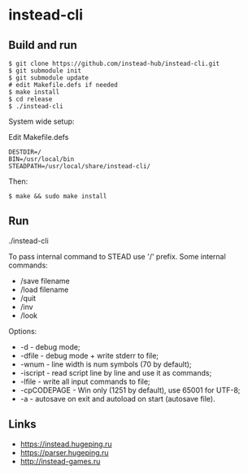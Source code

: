 # instead-cli

## Build and run

```
$ git clone https://github.com/instead-hub/instead-cli.git
$ git submodule init
$ git submodule update
# edit Makefile.defs if needed
$ make install
$ cd release
$ ./instead-cli
```

System wide setup:

Edit Makefile.defs

```
DESTDIR=/
BIN=/usr/local/bin
STEADPATH=/usr/local/share/instead-cli/
```

Then:

```
$ make && sudo make install
```

## Run

./instead-cli <gamedir path>

To pass internal command to STEAD use '/' prefix. Some internal commands:

* /save filename
* /load filename
* /quit
* /inv
* /look

Options:

* -d - debug mode;
* -dfile - debug mode + write stderr to file;
* -wnum - line width is num symbols (70 by default);
* -iscript - read script line by line and use it as commands;
* -lfile - write all input commands to file;
* -cpCODEPAGE - Win only (1251 by default), use 65001 for UTF-8;
* -a - autosave on exit and autoload on start (autosave file).

## Links

* https://instead.hugeping.ru
* https://parser.hugeping.ru
* http://instead-games.ru
